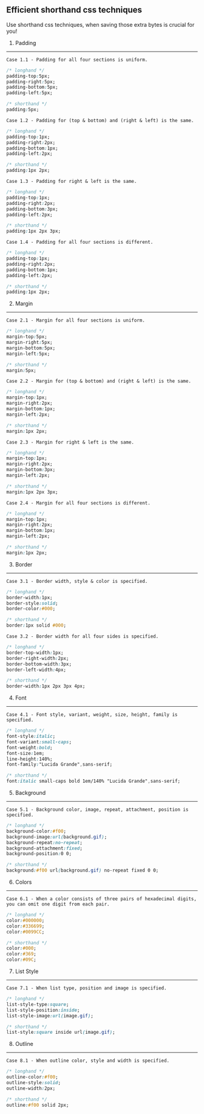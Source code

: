 Efficient shorthand css techniques
----------------------------------
Use shorthand css techniques, when saving those extra bytes is crucial for you!

1. Padding
----------

`Case 1.1 - Padding for all four sections is uniform.`
```css
/* longhand */
padding-top:5px;
padding-right:5px;
padding-bottom:5px;
padding-left:5px;

/* shorthand */
padding:5px;
```

`Case 1.2 - Padding for (top & bottom) and (right & left) is the same.`
```css
/* longhand */
padding-top:1px;
padding-right:2px;
padding-bottom:1px;
padding-left:2px;

/* shorthand */
padding:1px 2px;
```

`Case 1.3 - Padding for right & left is the same.`
```css
/* longhand */
padding-top:1px;
padding-right:2px;
padding-bottom:3px;
padding-left:2px;

/* shorthand */
padding:1px 2px 3px;
```

`Case 1.4 - Padding for all four sections is different.`
```css
/* longhand */
padding-top:1px;
padding-right:2px;
padding-bottom:1px;
padding-left:2px;

/* shorthand */
padding:1px 2px;
```

2. Margin
----------

`Case 2.1 - Margin for all four sections is uniform.`
```css
/* longhand */
margin-top:5px;
margin-right:5px;
margin-bottom:5px;
margin-left:5px;

/* shorthand */
margin:5px;
```

`Case 2.2 - Margin for (top & bottom) and (right & left) is the same.`
```css
/* longhand */
margin-top:1px;
margin-right:2px;
margin-bottom:1px;
margin-left:2px;

/* shorthand */
margin:1px 2px;
```

`Case 2.3 - Margin for right & left is the same.`
```css
/* longhand */
margin-top:1px;
margin-right:2px;
margin-bottom:3px;
margin-left:2px;

/* shorthand */
margin:1px 2px 3px;
```

`Case 2.4 - Margin for all four sections is different.`
```css
/* longhand */
margin-top:1px;
margin-right:2px;
margin-bottom:1px;
margin-left:2px;

/* shorthand */
margin:1px 2px;
```

3. Border
---------

`Case 3.1 - Border width, style & color is specified.`
```css
/* longhand */
border-width:1px;
border-style:solid;
border-color:#000;

/* shorthand */
border:1px solid #000;
```

`Case 3.2 - Border width for all four sides is specified.`
```css
/* longhand */
border-top-width:1px;
border-right-width:2px;
border-bottom-width:3px;
border-left-width:4px;

/* shorthand */
border-width:1px 2px 3px 4px;
```

4. Font
-------

`Case 4.1 - Font style, variant, weight, size, height, family is specified.`
```css
/* longhand */
font-style:italic;
font-variant:small-caps;
font-weight:bold;
font-size:1em;
line-height:140%;
font-family:"Lucida Grande",sans-serif;

/* shorthand */
font:italic small-caps bold 1em/140% "Lucida Grande",sans-serif;
```

5. Background
-------------

`Case 5.1 - Background color, image, repeat, attachment, position is specified.`
```css
/* longhand */
background-color:#f00;
background-image:url(background.gif);
background-repeat:no-repeat;
background-attachment:fixed;
background-position:0 0;

/* shorthand */
background:#f00 url(background.gif) no-repeat fixed 0 0;
```

6. Colors
---------

`Case 6.1 - When a color consists of three pairs of hexadecimal digits, you can omit one digit from each pair.`
```css
/* longhand */
color:#000000;
color:#336699;
color:#0099CC;

/* shorthand */
color:#000;
color:#369;
color:#09C;
```

7. List Style
-------------

`Case 7.1 - When list type, position and image is specified.`
```css
/* longhand */
list-style-type:square;
list-style-position:inside;
list-style-image:url(image.gif);

/* shorthand */
list-style:square inside url(image.gif);
```

8. Outline
----------

`Case 8.1 - When outline color, style and width is specified.`
```css
/* longhand */
outline-color:#f00;
outline-style:solid;
outline-width:2px;

/* shorthand */
outline:#f00 solid 2px;
```